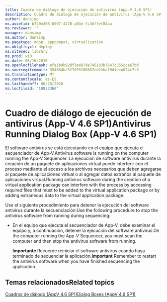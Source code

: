 ```yaml
---
title: Cuadro de diálogo de ejecución de antivirus (App-V 4.6 SP1)
description: Cuadro de diálogo de ejecución de antivirus (App-V 4.6 SP1)
author: dansimp
ms.assetid: b720e308-8597-4470-a03e-fc36ffef84aa
ms.reviewer: ''
manager: dansimp
ms.author: dansimp
ms.pagetype: mdop, appcompat, virtualization
ms.mktglfcycl: deploy
ms.sitesec: library
ms.prod: w10
ms.date: 06/16/2016
ms.openlocfilehash: afe1b9b92df3e487de745103b7647c355cce67bd
ms.sourcegitcommit: 354664bc527d93f80687cd2eba70d1eea024c7c3
ms.translationtype: MT
ms.contentlocale: es-ES
ms.lasthandoff: 06/26/2020
ms.locfileid: "10822360"
---
```

# <span data-ttu-id="3d852-103">Cuadro de diálogo de ejecución de antivirus (App-V 4.6 SP1)</span><span class="sxs-lookup"><span data-stu-id="3d852-103">Antivirus Running Dialog Box (App-V 4.6 SP1)</span></span>


<span data-ttu-id="3d852-104">El software antivirus se está ejecutando en el equipo que ejecuta el secuenciador de App-V.</span><span class="sxs-lookup"><span data-stu-id="3d852-104">Antivirus software is running on the computer running the App-V Sequencer.</span></span> <span data-ttu-id="3d852-105">La ejecución de software antivirus durante la creación de un paquete de aplicaciones virtual puede interferir con el proceso mediante el acceso a los archivos necesarios que deben agregarse al paquete de aplicaciones virtual o al agregar datos extraños al paquete de aplicaciones virtual.</span><span class="sxs-lookup"><span data-stu-id="3d852-105">Running antivirus software during the creation of a virtual application package can interfere with the process by accessing required files that must to be added to the virtual application package or by adding extraneous data to the virtual application package.</span></span>

<span data-ttu-id="3d852-106">Use el siguiente procedimiento para detener la ejecución del software antivirus durante la secuenciación:</span><span class="sxs-lookup"><span data-stu-id="3d852-106">Use the following procedure to stop the antivirus software from running during sequencing:</span></span>

-   <span data-ttu-id="3d852-107">En el equipo que ejecuta el secuenciador de App-V, debe examinar el equipo y, a continuación, detener la ejecución del software antivirus.</span><span class="sxs-lookup"><span data-stu-id="3d852-107">On the computer running the App-V Sequencer, you must scan the computer and then stop the antivirus software from running.</span></span>

    <span data-ttu-id="3d852-108">**Importante**  Recuerde reiniciar el software antivirus cuando haya terminado de secuenciar la aplicación.</span><span class="sxs-lookup"><span data-stu-id="3d852-108">**Important** Remember to restart the antivirus software when you have finished sequencing the application.</span></span>

     

## <span data-ttu-id="3d852-109">Temas relacionados</span><span class="sxs-lookup"><span data-stu-id="3d852-109">Related topics</span></span>


[<span data-ttu-id="3d852-110">Cuadros de diálogo (AppV 4.6 SP1)</span><span class="sxs-lookup"><span data-stu-id="3d852-110">Dialog Boxes (AppV 4.6 SP1)</span></span>](dialog-boxes--appv-46-sp1-.md)

 

 





